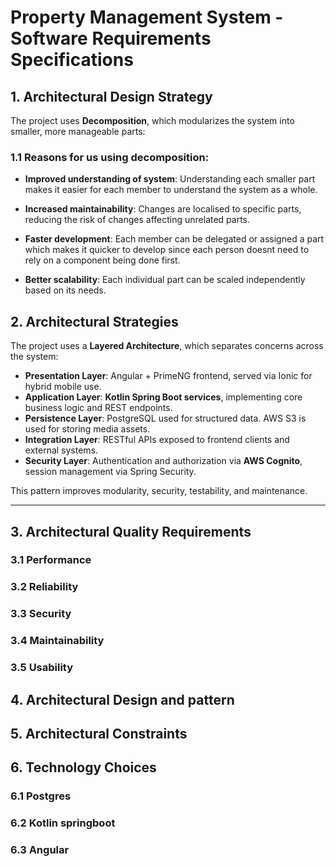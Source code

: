 # Property Management System - Software Requirements Specifications

## 1. Architectural Design Strategy

The project uses **Decomposition**, which modularizes the system into smaller, more manageable parts:

### 1.1 Reasons for us using decomposition:
- **Improved understanding of system**: Understanding each smaller part makes it easier for each member to understand the system as a whole.
- **Increased maintainability**: Changes are localised to specific parts, reducing the risk of changes affecting unrelated parts.

- **Faster development**: Each member can be delegated or assigned a part which makes it quicker to develop since each person doesnt need to rely on a component being done first.

- **Better scalability**: Each individual part can be scaled independently based on its needs.

## 2. Architectural Strategies

The project uses a **Layered Architecture**, which separates concerns across the system:

- **Presentation Layer**: Angular + PrimeNG frontend, served via Ionic for hybrid mobile use.
- **Application Layer**: **Kotlin Spring Boot services**, implementing core business logic and REST endpoints.
- **Persistence Layer**: PostgreSQL used for structured data. AWS S3 is used for storing media assets.
- **Integration Layer**: RESTful APIs exposed to frontend clients and external systems.
- **Security Layer**: Authentication and authorization via **AWS Cognito**, session management via Spring Security.

This pattern improves modularity, security, testability, and maintenance.

---

## 3. Architectural Quality Requirements

### 3.1 Performance

### 3.2 Reliability

### 3.3 Security

### 3.4 Maintainability

### 3.5 Usability

## 4. Architectural Design and pattern

## 5. Architectural Constraints

## 6. Technology Choices

### 6.1 Postgres

### 6.2 Kotlin springboot 

### 6.3 Angular